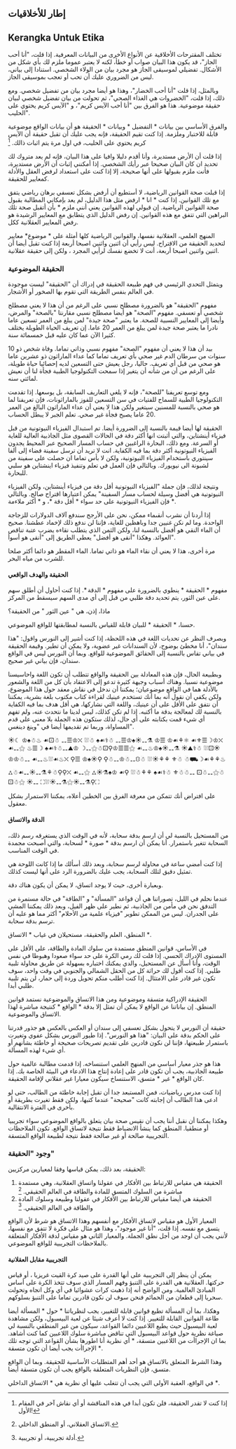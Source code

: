 ## إطار للأخلاقيات
## Kerangka Untuk Etika
تختلف المقترحات الأخلاقية عن الأنواع الأخرى من البيانات المعرفية. إذا قلت، "أنا أحب الجاز"، قد يكون هذا البيان صواب أو خطأ، لكنه لا يعتبر عموما ملزم لك بأي شكل من الأشكال. تفضيلي لموسيقى الجاز هو مجرد بيان من الولاء الشخصي. استنادا إلى بياني، ليس من الضروري عليك  أن تحب أو تعجب بموسيقى الجاز.

وبالمثل، إذا قلت "أنا أحب الخضار"، وهذا هو أيضا مجرد بيان من تفضيل شخصي. ومع ذلك، إذا قلت، "الخضروات هي الغذاء الصحي"، ثم تحولت من بيان تفضيل شخصي لبيان حقيقة موضوعية. هذا هو الفرق بين "أنا أحب الآيس كريم"، و "الآيس كريم يحتوي على الحليب".

والفرق الأساسي بين بيانات * التفضيل * وبيانات * الحقيقة هو أن بيانات الواقع موضوعية قابلة للاختبار  وملزمة. إذا كنت تقيم الحقيقة، فإنه يجب عليك أن تقبل حقيقة أن الآيس كريم يحتوي على الحليب،  في اول مرة يتم اثبات ذالك. [^ 1]

إذا قلت أن الأرض مستديرة، وأنا أقدم دليلا وافيا على هذا البيان، فإنه لم يعد متروك لك تحديد ان كان البيان صحيحا عبر رأيك الشخصي. إذا أمكنني إثبات أن الأرض مستديرة، فأنت ملزم بقبولها على أنها صحيحة، إلا إذا كنت على استعداد لرفض العقل والأدلة كمعايير للحقيقة.

إذا قبلت صحة القوانين الرياضية، لا أستطيع أن أرفض بشكل تعسفي برهان رياضي يتفق مع تلك القوانين. إذا كنت * انا * ارفض مثل هذا الدليل، لم يعد بإمكاني المطالبة بقبول صحة القوانين الرياضية. إن قبولي لهذه القوانين يعني أنني ملزم * بأن أتقبل صحة تلك البراهين التي تتفق مع هذه القوانين. إن رفض الدليل الذي يتطابق مع المعايير الرشيدة هو رفض المعايير العقلانية ككل. 

المنهج العلمي، العقلانية نفسها، والقوانين الرياضية كلها أمثلة على * موضوع* معايير لتحديد الحقيقة من الاقتراح. ليس رأيي أن اثنين واثنين اصبحا أربعة  إذا كنت تقبل أيضا أن اثنين واثنين اصبحا أربعة، أنت لا تخضع نفسك لرأيي المجرد ، ولكن إلى حقيقة عقلانية.

### الحقيقة الموضوعية 

ويتمثل التحدي الرئيسي في فهم طبيعة الحقيقة في إدراك أن "الحقيقة" ليست موجودة في العالم بنفس الطريقة التي تقوم بها الصخور أو الأشجار.

مفهوم "الحقيقة" هو بالضرورة مصطلح نسبي على الرغم من أن هذا لا يعني مصطلح شخصي أو تعسفي. مفهوم "الصحة" هو أيضا مصطلح نسبي مقارنتا "بالصحة" والمرض، وأيضا إلى المعايير النسبية للصحة. ما يعتبر "صحة جيدة" لمن يبلغ من العمر تسعين عاما نادرا ما يعتبر صحة جيدة لمن يبلغ من العمر 20 عاما. إن تعريف الحياة الطويلة يختلف كثيرا الآن عما كان عليه قبل خمسمائة سنة.

بيد أن هذا لا يعني أن مفهوم "الصحة" مفهوم نسبي وذاتي تماما. وفاة شخص ذو 10 سنوات من سرطان الدم غير صحي بأي تعريف تماما كما عداء الماراثون ذو عشرين عاما هو صحي من قبل أي تعريف. حاليا، رجل يعيش حتى التسعين لديه إحصائيا حياة طويلة، على الرغم من أن من شأنه أن يتغير إذا سمحت التكنولوجيا الطبية فجأة لنا أن نعيش لمائتي سنه.

ومع توسع تعريفنا "للصحة"، فإنه لا يلغي التعاريف السابقة، بل يوسعها. إذا تقدمت التكنولوجيا الطبية للسماح للفتيات في سن التسعين للفوز بالماراثونات، فإن تعريفنا لما هو صحي بالنسبة للمسنين سيتغير ولكن هذا لا يعني أن عداء الماراثون البالغ من العمر 20 عاما يصبح فجأة غير صحي. تعلم الجبر لا يبطل الحساب. 

الحقيقة لها أيضا قيمة بالنسبة إلى الضرورة أيضا. تم استبدال الفيزياء النيوتونية من قبل فيزياء أينشتاين، والتي أثبتت انها أكثر دقة في الحالات القصوى مثل الجاذبية العالية للغاية أو السرعة. ومع ذلك، البحارة الراغبين في حساب المسار الصحيح عبر المحيط يجدون الفيزياء النيوتونية أكثر  دقة بما فيه الكفاية. انت لا تريد  أن ترسل سفينة فضاء إلى ألفا سينتوري باستخدام الفيزياء النيوتونية، ولكن لا بأس تماما ان حصلت على سفينة من لشبونة الى نيويورك. وبالتالي فإن العمل في تعلم وتنفيذ فيزياء اينشتاين هو سلبي للبحارة.

ونتيجة لذلك، فإن جملة "الفيزياء النيوتونية أقل دقة من فيزياء أينشتاين، ولكن الفيزياء النيوتونية هي أفضل وسيلة لحساب مسار السفينة" يمكن اعتبارها اقتراح صالح. وبالتالي فإن الفيزياء النيوتونية على حد سواء * أقل دقة *، و * أكثر ملاءمة *.  

إذا أردنا أن نشرب أنقىماء ممكن، نحن على الأرجح سندفع آلاف الدولارات للزجاجة الواحدة. وما لم نكن غنيين جدا وباهظين للغاية، فإننا لن ندفع ذلك لإخماد عطشنا. صحيح أن الماء النقي هو أفضل بالنسبة لنا، ولكن الثمن الذي يتطلب نقاءه يضرب عتبة تناقص العوائد. وهكذا "أنقى هو أفضل" يعطي الطريق إلى "أنقى هو أسوأ".

مرة أخرى، هذا لا يعني أن نقاء الماء هو ذاتي تماما. الماء المقطر هو دائما أكثر صلحا للشرب من مياه البحر.

#### الحقيقة والهدف الواقعي

مفهوم * الحقيقة * ينطوي بالضرورة على مفهوم * الدقة *. إذا كنت أحاول أن أطلق سهم على عين الثور، يتم تحديد دقة طلبي من قبل إلى أي مدى السهم سيسقط من المركز.

ماذا، إذن، هي " عين الثور " من الحقيقة؟

حسنا، * الحقيقة * للبيان قابلة للقياس بالنسبة لمطابقتها للواقع الموضوعي.

وبصرف النظر عن تحديات اللغة في هذه اللحظة، إذا كنت أشير إلى النورس واقول: "هذا سندان"، أنا مخطئ بوضوح، لأن السندانات غير عضوية، ولا يمكن أن تطير. وقيمة الحقيقة في بياني تقاس بالنسبة إلى الحقائق الموضوعية للواقع. وبما أن النورس ليس في الواقع سندان، فإن بياني غير صحيح. 

وبطبيعة الحال، فإن هذه المعادلة بين الحقيقة والواقع تتطلب أن تكون اللغة واحاسيسنا موضوعية نسبيا. وهناك أسباب وجيهة كثيرة تدعو إلى الاعتقاد بأن كل من اللغة والشعور بالأدلة هما في الواقع موضوعيان؛ يمكننا أن ندخل في نقاش معقد حول هذا الموضوع، ولكن يكفي أن نقول أنه بما أنك تستخدم عينيك لقراءة كتاب مكتوب بلغة بشرية، يمكننا أن نتفق على الأقل على أن عينيك، واللغة التي نشاركها، هي أقل هدف بما فيه الكفاية بالنسبة لك لمعالجة بدقة ما أكتبه. إذا لم تكن كذلك، ليس لدينا ما نتحدث عنه، ولم تفهم أي شيء قمت بكتابته على أي حال، لذلك ستكون هذه الجملة بلا معنى على قدم المساواة، وربما تم تقديمها أيضا في "وينغ دينغس".

☀☾ ♔♠☃♨ ☙⚀☃ ⚋☰♔⛌ ⛆☃ ♠☙⚕☃ ⚋☰♔♠☀⚋⚗ ♔☰ ♔☙⚘⚛ ☙⚜☰☽♔⛌ ☙⚋⚝ ♨☰☽ ♠☙⚕☃⚋⛰♔ ☽⚋⚝☃⚀⚲♔☰☰⚝ ☙⚋♨♔♠☀⚋⚗ ☀⛰⚕☃ ⛆⚀☀♔♔☃⚋ ☙⚋♨⛆☙♨⛌ ⚲☰ ♔♠☀⚲ ⚲☃⚋♔☃⚋⛻☃ ⛆☀⚘⚘ ⚜☃ ☃⛟☽☙⚘⚘♨ ⛼☃☙⚋☀⚋⚗⚘☃⚲⚲⛌ ☙⚋⚝ ⛼☀⚗♠♔ ☙⚲ ⛆☃⚘⚘ ♠☙⚕☃ ⚜☃☃⚋ ⚀☃⚋⚝☃⚀☃⚝ ☀⚋ ⛶⛆☀⚋⚗⚝☀⚋⚗⚲⛶

على افتراض أنك تتمكن من معرفة الفرق بين الخطين أعلاه، يمكننا الاستمرار بشكل معقول.

#### الدقة والاتساق

من المستحيل بالنسبة لي أن ارسم بدقة سحابة، لأنه في الوقت الذي يستغرقه رسم ذلك، السحابة تتغير باستمرار. أنا يمكن أن ارسم بدقة * صورة * لسحابة، والتي أصبحت مجمدة في الوقت المناسب.

إذا كنت أمضي ساعة في محاولة لرسم سحابة، وبعد ذلك أسألك ما إذا كانت اللوحة هي تمثيل دقيق لتلك السحابة، يجب عليك بالضرورة الرد على أنها ليست كذلك.

وبعبارة أخرى، حيث لا يوجد اتساق، لا يمكن أن يكون هناك دقة.

عندما نحلم في الليل، تصوراتنا هي أن قواعد "المسألة" و "الطاقة" في حالة مستمرة من التدفق  نحن في مأمن من الجاذبية، ثم نطير على ظهر الفيل، وبعد ذلك يمكننا المشي على الجدران. ليس من الممكن تطوير "فيزياء علمية من الأحلام" أكثر مما هو عليه أن ترسم بدقة سحابة.

المنطق، العلم والحقيقة،  مستحيلان في غياب * الاتساق *.

في الأساس، قوانين المنطق مستمدة من سلوك المادة والطاقة، على الأقل على المستوى الإدراك الحسي. إذا قلت لك رمي الكرة على حد سواء صعودا وهبوطا في نفس الوقت، وأنا أسأل عن المستحيل، والدي يمكنك اختباره بسهولة عن طريق محاولة تلبية طلبي. إذا كنت أقول لك حراثة كل من الحقل الشمالي والجنوبي في وقت واحد، سوف تكون غير قادر على الامتثال. إذا كنت أطلب منكم تحويل وردة إلى حمار، لن يتم تلبية طلبي أبدا.

الحقيقة الإدراكية متسقة وموضوعية ومن هذا الاتساق والموضوعية نستمد قوانين المنطق. إن بياناتنا عن الواقع لا يمكن أن تمثل إلا بدقة * الواقع * كنتيجة مباشرة لهذا الاتساق والموضوعية.

حقيقة أن النورس لا يتحول بشكل تعسفي إلى سندان أو العكس بالعكس هو جذور قدرتنا على الحكم بدقة على البيان: "هذا هو النورس". إذا طيور النورس بشكل عفوي وتغيرت باستمرار طبيعتها، فإننا لن نكون قادرين على تقديم تصريحات صحيحة أو خاطئة بشأنهم أو أي شيء لهذه المسألة.

هذا هو جذر معيار أساسي من المنهج العلمي استنساخه. إذا قدمت مطالبة عالمية حول طبيعة الجاذبية، يجب أن تكون قادر على إعادة إنتاج هذا الادعاء في البيئة الخاصة بك. إذا كان الواقع * غير * متسق، الاستنساخ سيكون معيارا غير عقلاني لإقامة الحقيقة.

إذا كنت مدرس رياضيات، فمن المستبعد جدا أن تقبل إجابة خاطئة من الطالب، حتى لو ادعى هذا الطالب أن إجابته كانت "صحيحة" عندما كتبها، ولكن فقط تغيرت بطريقة أو بأخرى في الفترة الانتقالية.

وهكذا يمكننا أن نقبل أننا يجب أن نقيس صحة بيان يتعلق بالواقع الموضوعي سواء تجريبيا أو منطقيا. المنطق كما ينشأ الانضباط فقط نتيجة لاتساق الواقع. تكون الملاحظات التجريبية صالحة أو غير صالحة فقط نتيجة لطبيعة الواقع المتسقة.

### وجود "الحقيقة"

الحقيقة، بعد ذلك، يمكن قياسها وفقا لمعيارين مركزيين:

1. الحقيقة هي مقياس للارتباط بين الأفكار في عقولنا واتساق العقلانية، وهي مستمدة مباشرة من السلوك المتسق للمادة والطاقة في العالم الحقيقي. [^ 2]
2. الحقيقة هي أيضا مقياس للارتباط بين الأفكار في عقولنا وطبيعة وسلوك المادة والطاقة في العالم الحقيقي. [^ 3]

المعيار الأول هو مقياس لاتساق الأفكار مع أنفسهم وهذا الاتساق هو شرط لأن الواقع يتسق مع نفسه. إذا قلت، "أنا غير موجود"، وهذا هو مثال على فكرة لا تتفق مع نفسها، لأنني يجب أن اوجد من أجل نطق الجملة. والمعيار الثاني هو مقياس لدقة الأفكار المتعلقة بالملاحظات التجريبية للواقع الموضوعي.

#### التجريبية مقابل العقلانية

يمكن أن ينظر إلى التجريبية على أنها القدرة على صيد كرة القيت غريزيا ، أو قياس حركتها. العقلانية هي القدرة على التنبؤ وفهم المسار الذي سوف تتخذ الكرة على أساس المبادئ العالمية. ومن الواضح أنه إذا ذهبت كرات عشوائيا في أي وكل اتجاه  وتحولت سحريا إلى قطعان من الحمائم فنحن سوف لن نكون قادرين تماما على التنبؤ بسلوكهم.

وهكذا، بما أن المسألة تطيع قوانين قابلة للتغيير، يجب لنظرياتنا * حول * المسألة أيضا طاعة القوانين القابلة للتغيير. إذا كنت لا أعرف شيئا عن لعبة البيسبول، ولكن مشاهدة لعبة البيسبول حيث يطيع اللاعبين دائما القواعد، سيكون من غير المنطقي بالنسبة لي صياغة نظرية حول قواعد البيسبول التي تناقض مباشرة سلوك اللاعبين كما كنت أشاهد. بما ان الإجراأت من اللاعبين متسقة، * أي نظرية أنا اطورها بشأن القواعد التي توجه تلك الإجراأت يجب أيضا أن تكون متسقة *.

وهذا الشرط المتعلق بالاتساق هو أحد أهم المتطلبات الأساسية للحقيقة. وبما أن الواقع متسق، فإن النظريات المتعلقة بالواقع يجب أن تكون متسقة أيضا.

في الواقع، العقبة الأولى التي يجب أن تتغلب عليها أي نظرية هي * الاتساق الداخلي *.

[^ 1]: إذا كنت لا تقدر الحقيقة، فلن تكون أبدا في هذه المناقشة  أو أي نقاش آخر في المقام الأول!

[^ 2]: الاتساق العقلاني، أو المنطق الداخلي.

[^ 3]: أدلة تجريبية، أو تجريبية.
